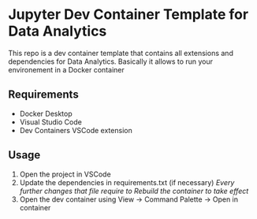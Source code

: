 # Jupyter Dev Container Template for Data Analytics

This repo is a dev container template that contains all extensions and dependencies for Data Analytics. Basically it allows to run your environement in a Docker container

## Requirements

- Docker Desktop
- Visual Studio Code
- Dev Containers VSCode extension

## Usage


1. Open the project in VSCode
2. Update the dependencies in requirements.txt (if necessary)
 *Every further changes that file require to Rebuild the container to take effect*
3. Open the dev container using 
View -> Command Palette -> Open in container

